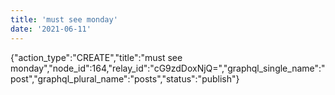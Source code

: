 ```yaml
---
title: 'must see monday'
date: '2021-06-11'
---
```


{"action_type":"CREATE","title":"must see monday","node_id":164,"relay_id":"cG9zdDoxNjQ=","graphql_single_name":"post","graphql_plural_name":"posts","status":"publish"}
